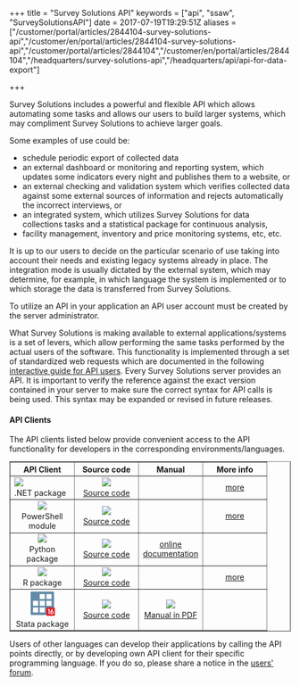 ﻿+++
title = "Survey Solutions API"
keywords = ["api", "ssaw", "SurveySolutionsAPI"]
date = 2017-07-19T19:29:51Z
aliases = ["/customer/portal/articles/2844104-survey-solutions-api","/customer/en/portal/articles/2844104-survey-solutions-api","/customer/portal/articles/2844104","/customer/en/portal/articles/2844104","/headquarters/survey-solutions-api","/headquarters/api/api-for-data-export"]

+++

Survey Solutions includes a powerful and flexible API which allows
automating some tasks and allows our users to build larger systems,
which may compliment Survey Solutions to achieve larger goals.   

Some examples of use could be:

-   schedule periodic export of collected data
-   an external dashboard or monitoring and reporting system, which
    updates some indicators every night and publishes them to a website,
    or
-   an external checking and validation system which verifies collected
    data against some external sources of information and rejects
    automatically the incorrect interviews, or
-   an integrated system, which utilizes Survey Solutions for data
    collections tasks and a statistical package for continuous analysis,
-   facility management, inventory and price monitoring systems, etc,
    etc.


It is up to our users to decide on the particular scenario of use taking
into account their needs and existing legacy systems already in place.
The integration mode is usually dictated by the external system, which
may determine, for example, in which language the system is implemented
or to which storage the data is transferred from Survey Solutions.  

To utilize an API in your application an API user account must be
created by the server administrator.

What Survey Solutions is making available to external
applications/systems is a set of levers, which allow performing the same
tasks performed by the actual users of the software. This functionality
is implemented through a set of standardized web requests which are
documented in the following [interactive guide for API
users](https://demo.mysurvey.solutions/apidocs/index#/). Every Survey Solutions server provides an API. It is important to verify
the reference against the exact version contained in your server to make
sure the correct syntax for API calls is being used. This syntax may be
expanded or revised in future releases.  


#### API Clients

The API clients listed below provide convenient access to the API functionality for developers in the corresponding environments/languages.

<TABLE  class="table table-striped table-hover" border>
<TR>
  <TH width=100><CENTER>API Client</CENTER></TH>
  <TH width=100><CENTER>Source code</CENTER></TH>
  <TH width=100><CENTER>Manual</CENTER></TH>
  <TH width=100><CENTER>More info</CENTER></TH>
</TR>

<TR>
  <TD><IMG src="https://upload.wikimedia.org/wikipedia/commons/thumb/a/a3/.NET_Logo.svg/240px-.NET_Logo.svg.png" width=48><BR>.NET package</TD>
  <TD><CENTER><A href="https://github.com/SlyNet/SurveySolutionsClient"><IMG src="https://raw.githubusercontent.com/simple-icons/simple-icons/develop/icons/github.svg" width=48><BR>Source code</A></CENTER></TD>
  <TD></TD>
  <TD><CENTER><A href="/headquarters/api/dot-net-package/">more</A></CENTER></TD>

<TR>
  <TD><CENTER><IMG src="https://upload.wikimedia.org/wikipedia/commons/a/af/PowerShell_Core_6.0_icon.png" width=48><BR>PowerShell module</CENTER></TD>
  <TD><CENTER><A href="https://github.com/vavalomi/ssaw-powershell"><IMG src="https://raw.githubusercontent.com/simple-icons/simple-icons/develop/icons/github.svg" width=48><BR>Source code</A></CENTER></TD>
  <TD></TD>
  <TD><CENTER><A href="/headquarters/api/ps-module/">more</A></CENTER></TD>

<TR>
  <TD><CENTER><IMG src="https://upload.wikimedia.org/wikipedia/commons/thumb/0/0a/Python.svg/48px-Python.svg.png" width=48><BR>Python package</CENTER></TD>
  <TD><CENTER><A href="https://github.com/vavalomi/ssaw"> <IMG src="https://raw.githubusercontent.com/simple-icons/simple-icons/develop/icons/github.svg" width=48><BR>Source code</A></CENTER></TD>
  <TD><CENTER><A href="https://ssaw.readthedocs.io/">online documentation</A></CENTER></TD>
  <TD><CENTER><A href=""></A></CENTER></TD>

<TR>
  <TD><CENTER><IMG src="https://upload.wikimedia.org/wikipedia/commons/thumb/1/1b/R_logo.svg/310px-R_logo.svg.png" width=48><BR>R package</CENTER></TD>
    <TD><CENTER><A href="https://github.com/michael-cw/SurveySolutionsAPI"> <IMG src="https://raw.githubusercontent.com/simple-icons/simple-icons/develop/icons/github.svg" width=48><BR>Source code</A></CENTER></TD>
  <TD></TD>
  <TD><CENTER><A href="/headquarters/api/api-r-package/">more</A></CENTER></TD>

<TR>
  <TD><CENTER><IMG src="images/s16_72.png" width=48><BR>Stata package</CENTER></TD>
  <TD><CENTER><A href="https://github.com/radyakin/susoapi"> <IMG src="https://raw.githubusercontent.com/simple-icons/simple-icons/develop/icons/github.svg" width=48><BR>Source code</A></CENTER></TD>
  <TD><CENTER><A href="https://github.com/radyakin/susoapi/releases/latest/download/susoapi.pdf"><IMG src="https://upload.wikimedia.org/wikipedia/commons/8/87/PDF_file_icon.svg" style="height:48px;"><BR>Manual in PDF</A></CENTER></TD>
  <TD></TD>
</TABLE>

Users of other languages can develop their applications by calling the API points directly, or by developing own API client for their specific programming language. If you do so, please share a notice in the <A href="https://forum.mysurvey.solutions">users' forum</A>.
